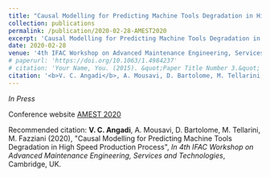 ```yaml
---
title: "Causal Modelling for Predicting Machine Tools Degradation in High Speed Production Process"
collection: publications
permalink: /publication/2020-02-28-AMEST2020
excerpt: 'Causal Modelling for Predicting Machine Tools Degradation in High Speed Production Process.'
date: 2020-02-28
venue: '4th IFAC Workshop on Advanced Maintenance Engineering, Services and Technologies, Cambridge, UK'
# paperurl: 'https://doi.org/10.1063/1.4984237'
# citation: 'Your Name, You. (2015). &quot;Paper Title Number 3.&quot; <i>Journal 1</i>. 1(3).'
citation: '<b>V. C. Angadi</b>, A. Mousavi, D. Bartolome, M. Tellarini, M. Fazziani (2020), &quot;Causal Modelling for Predicting Machine Tools Degradation in High Speed Production Process&quot;, <i>In 4th IFAC Workshop on Advanced Maintenance Engineering, Services and Technologies</i>, Cambridge, UK.'
---
```

<i>In Press</i>

Conference website [AMEST 2020](https://www.amest2020.eng.cam.ac.uk/)

Recommended citation: <b>V. C. Angadi</b>, A. Mousavi, D. Bartolome, M. Tellarini, M. Fazziani (2020), &quot;Causal Modelling for Predicting Machine Tools Degradation in High Speed Production Process&quot;, <i>In 4th IFAC Workshop on Advanced Maintenance Engineering, Services and Technologies</i>, Cambridge, UK.

